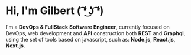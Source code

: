 # Hi, I'm Gilbert ( ͡❛ ͜ʖ ͡❛)

I'm a **DevOps & FullStack Software Engineer**, currently focused on DevOps, web development and **API** construction both **REST** and **Graphql**, using the set of tools based on javascript, such as: **Node.js**, **React.js**, **Next.js**.

<!--
**gilans/gilans** is a ✨ _special_ ✨ repository because its `README.md` (this file) appears on your GitHub profile.

Here are some ideas to get you started:

- 🔭 I’m currently working on ...
- 🌱 I’m currently learning ...
- 👯 I’m looking to collaborate on ...
- 🤔 I’m looking for help with ...
- 💬 Ask me about ...
- 📫 How to reach me: ...
- 😄 Pronouns: ...
- ⚡ Fun fact: ...
-->
